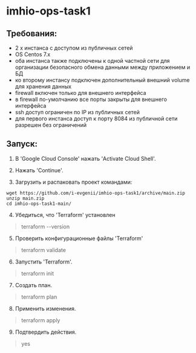 # imhio-ops-task1
## Требования:
- 2 x инстанса с доступом из публичных сетей
- OS Centos 7.x
- оба инстанса также подключены к одной частной сети для организации безопасного обмена
данными между приложением и БД
- ко второму инстансу подключен дополнительный внешний volume для хранения данных
- firewall включен только для внешнего интерфейса
- в firewall по-умолчанию все порты закрыты для внешнего интерфейса
- ssh доступ ограничен по IP из публичных сетей
- для первого инстанса доступ к порту 8084 из публичной сети разрешен без ограничений

## Запуск:
1. В 'Google Cloud Console' нажать 'Activate Cloud Shell'.

2. Нажать 'Continue'.

3. Загрузить и распаковать проект командами:
```
wget https://github.com/i-evgenii/imhio-ops-task1/archive/main.zip
unzip main.zip
cd imhio-ops-task1-main/
```
4. Убедиться, что 'Terraform' установлен
> terraform --version

5. Проверить конфигурационные файлы 'Terraform'
> terraform validate

6. Запустить 'Terraform'.
> terraform init

7. Создать план.
> terraform plan

8. Применить изменения.
> terraform apply

9. Подтвердить действия.
> yes